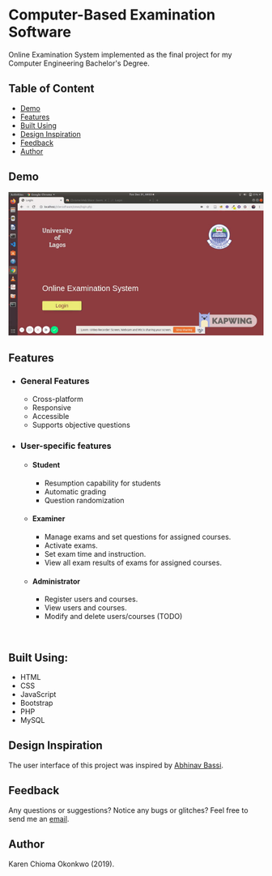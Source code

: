 # Computer-Based Examination Software

Online Examination System implemented as the final project for my Computer Engineering Bachelor's Degree.

## Table of Content
* [Demo](#demo)
* [Features](#features)
* [Built Using](#built-using)
* [Design Inspiration](#design-inspo)
* [Feedback](#feedback)
* [Author](#author)



## <a name="demo"></a>  Demo
![Game Demo](assets/images/demo.gif)

## <a name="features"></a>  Features
* ### General Features
    - Cross-platform
    - Responsive
    - Accessible
    - Supports objective questions

        
* ### User-specific features
    * #### Student
        
        - Resumption capability for students
        - Automatic grading
        - Question randomization
        
    * #### Examiner
        
        - Manage exams and set questions for assigned courses.
        - Activate exams.
        - Set exam time and instruction.
        - View all exam results of exams for assigned courses.
        
    * #### Administrator
        
        - Register users and courses.
        - View users and courses.
        - Modify and delete users/courses (TODO)


<br>

## <a name="built-using"></a> Built Using:
- HTML
- CSS
- JavaScript
- Bootstrap
- PHP
- MySQL

## <a name="design-inspo"></a> Design Inspiration
The user interface of this project was inspired by [Abhinav Bassi](https://www.behance.net/abhibassi).

## <a name="feedback"></a> Feedback
Any questions or suggestions? Notice any bugs or glitches? Feel free to send me an [email](mailto:karenokonkwo29@gmail.com).

## <a name="author"></a> Author 
Karen Chioma Okonkwo (2019).


















